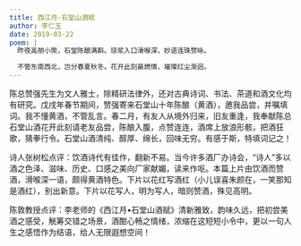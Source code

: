 ```yaml
---
title: 西江月·石堂山酒赋
author: 李仁玉
date: 2019-03-22
poem: |
  昨夜高朋小聚，石堂陈酿满斟。琼浆入口滑喉深，妙语连珠赞咏。

  不管东南西北，岂分春夏秋冬。花开此刻最燃情，璀璨红尘渐迥。
---
```


陈总赞强先生为文人雅士，除精研法律外，还对古典诗词、书法、茶道和酒文化均有研究。戊戌年春节期间，赞强寄来石堂山十年陈酿（黄酒），邀我品尝，并嘱填词。我不懂黄酒，不管乱言。春二月，有友人从境外归来，旧友重逢，我奉献陈总石堂山酒花开此刻请老友品尝，陈酿入腹，点赞连连，酒席上放浪形骸，把酒狂歌，猜拳行令。石堂山酒清纯、醇厚、绵长，回味无穷。有感于斯，特填词记之！

诗人张树松点评：饮酒诗代有佳作，翻新不易。当今许多酒厂办诗会，“诗人”多以酒之色泽、滋味、历史、口感之美向厂家献媚，读来作呕。本篇上片由饮酒而赞酒，滑喉深一语，颇得黄酒特色。下片以花红写酒红（小儿误喜朱颜在，一笑那知是酒红），别出新意。下片以花写人，明为写人，暗则赞酒，殊见高明。

陈敦教授点评：李老师的《西江月•石堂山酒赋》清新雅致，韵味久远，把初尝美酒之感受，觥筹交错之场景，酒酣心畅之情绪，浓缩在这短短小令中，更以一句人生之感悟作为结语，给人无限遐想空间！
